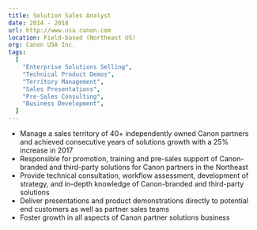 ```yaml
---
title: Solution Sales Analyst
date: 2014 - 2018
url: http://www.usa.canon.com
location: Field-based (Northeast US)
org: Canon USA Inc.
tags:
  [
    "Enterprise Solutions Selling",
    "Technical Product Demos",
    "Territory Management",
    "Sales Presentations",
    "Pre-Sales Consulting",
    "Business Development",
  ]
---
```


- Manage a sales territory of 40+ independently owned Canon partners and achieved consecutive years of solutions growth with a 25% increase in 2017 
- Responsible for promotion, training and pre-sales support of Canon-branded and third-party solutions for Canon partners in the Northeast 
- Provide technical consultation, workflow assessment, development of strategy, and in-depth knowledge of Canon-branded and third-party solutions 
- Deliver presentations and product demonstrations directly to potential end customers as well as partner sales teams 
- Foster growth in all aspects of Canon partner solutions business 